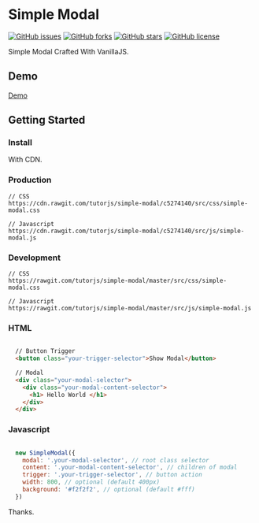 # Simple Modal

[![GitHub issues](https://img.shields.io/github/issues/tutorjs/simple-modal.svg?style=flat-square)](https://github.com/tutorjs/simple-modal/issues)
[![GitHub forks](https://img.shields.io/github/forks/tutorjs/simple-modal.svg?style=flat-square)](https://github.com/tutorjs/simple-modal/network)
[![GitHub stars](https://img.shields.io/github/stars/tutorjs/simple-modal.svg?style=flat-square)](https://github.com/tutorjs/simple-modal/stargazers)
[![GitHub license](https://img.shields.io/github/license/tutorjs/simple-modal.svg?style=flat-square)](https://github.com/tutorjs/simple-modal/blob/master/LICENSE)

Simple Modal Crafted With VanillaJS.

## Demo

[Demo](https://tutorjs.github.io/simple-modal)

## Getting Started

### Install

With CDN.

### Production

```
// CSS
https://cdn.rawgit.com/tutorjs/simple-modal/c5274140/src/css/simple-modal.css

// Javascript
https://cdn.rawgit.com/tutorjs/simple-modal/c5274140/src/js/simple-modal.js

```

### Development

```
// CSS
https://rawgit.com/tutorjs/simple-modal/master/src/css/simple-modal.css

// Javascript
https://rawgit.com/tutorjs/simple-modal/master/src/js/simple-modal.js

```

### HTML

```html

  // Button Trigger
  <button class="your-trigger-selector">Show Modal</button>

  // Modal
  <div class="your-modal-selector">
    <div class="your-modal-content-selector">
      <h1> Hello World </h1>
    </div>
  </div>

```

### Javascript

```javascript

  new SimpleModal({
    modal: '.your-modal-selector', // root class selector
    content: '.your-modal-content-selector', // children of modal
    trigger: '.your-trigger-selector', // button action
    width: 800, // optional (default 400px)
    background: '#f2f2f2', // optional (default #fff)
  })

```

Thanks.